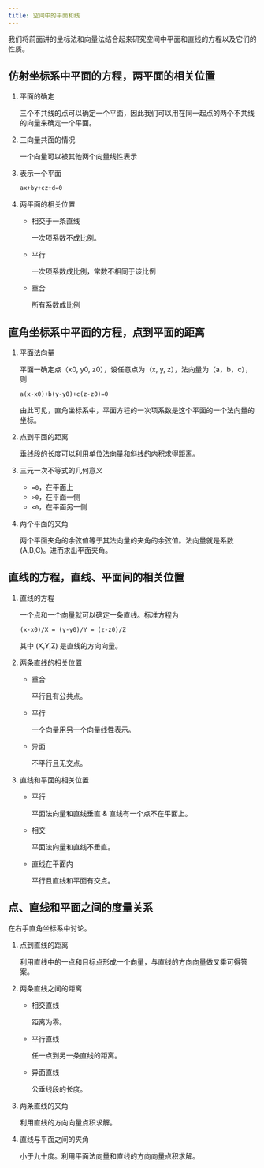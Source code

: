 ```yaml
---
title: 空间中的平面和线
---
```


我们将前面讲的坐标法和向量法结合起来研究空间中平面和直线的方程以及它们的性质。

## 仿射坐标系中平面的方程，两平面的相关位置

1. 平面的确定

   三个不共线的点可以确定一个平面，因此我们可以用在同一起点的两个不共线的向量来确定一个平面。

2. 三向量共面的情况

   一个向量可以被其他两个向量线性表示

3. 表示一个平面

   ```latex
   ax+by+cz+d=0
   ```

4. 两平面的相关位置

   - 相交于一条直线

     一次项系数不成比例。

   - 平行

     一次项系数成比例，常数不相同于该比例

   - 重合

     所有系数成比例

## 直角坐标系中平面的方程，点到平面的距离

1. 平面法向量

   平面一确定点（x0, y0, z0），设任意点为（x, y, z），法向量为（a，b，c），则

   ```latex
   a(x-x0)+b(y-y0)+c(z-z0)=0
   ```

   由此可见，直角坐标系中，平面方程的一次项系数是这个平面的一个法向量的坐标。

2. 点到平面的距离

   垂线段的长度可以利用单位法向量和斜线的内积求得距离。

3. 三元一次不等式的几何意义

   - `=0`，在平面上
   - `>0`，在平面一侧
   - `<0`，在平面另一侧

4. 两个平面的夹角

   两个平面夹角的余弦值等于其法向量的夹角的余弦值。法向量就是系数(A,B,C)。进而求出平面夹角。

## 直线的方程，直线、平面间的相关位置

1. 直线的方程

   一个点和一个向量就可以确定一条直线。标准方程为

   ```latex
   (x-x0)/X = (y-y0)/Y = (z-z0)/Z
   ```

   其中 (X,Y,Z) 是直线的方向向量。

2. 两条直线的相关位置

   - 重合

     平行且有公共点。

   - 平行

     一个向量用另一个向量线性表示。

   - 异面

     不平行且无交点。

3. 直线和平面的相关位置

   - 平行

     平面法向量和直线垂直 & 直线有一个点不在平面上。

   - 相交

     平面法向量和直线不垂直。

   - 直线在平面内

     平行且直线和平面有交点。


## 点、直线和平面之间的度量关系

在右手直角坐标系中讨论。

1. 点到直线的距离

   利用直线中的一点和目标点形成一个向量，与直线的方向向量做叉乘可得答案。

2. 两条直线之间的距离

   - 相交直线

     距离为零。

   - 平行直线

     任一点到另一条直线的距离。

   - 异面直线

     公垂线段的长度。

3. 两条直线的夹角

   利用直线的方向向量点积求解。

4. 直线与平面之间的夹角

   小于九十度。利用平面法向量和直线的方向向量点积求解。

